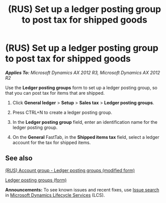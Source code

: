 ﻿---
title: (RUS) Set up a ledger posting group to post tax for shipped goods
TOCTitle: (RUS) Set up a ledger posting group to post tax for shipped goods
ms:assetid: 9d41ebfb-f50b-469a-a1b4-93bcda178402
ms:mtpsurl: https://technet.microsoft.com/en-us/library/JJ853210(v=AX.60)
ms:contentKeyID: 50396491
ms.date: 04/18/2014
mtps_version: v=AX.60
---

# (RUS) Set up a ledger posting group to post tax for shipped goods 


_**Applies To:** Microsoft Dynamics AX 2012 R3, Microsoft Dynamics AX 2012 R2_

Use the **Ledger posting groups** form to set up a ledger posting group, so that you can post tax for items that are shipped.

1.  Click **General ledger** \> **Setup** \> **Sales tax** \> **Ledger posting groups**.

2.  Press CTRL+N to create a ledger posting group.

3.  In the **Ledger posting group** field, enter an identification name for the ledger posting group.

4.  On the **General** FastTab, in the **Shipped items tax** field, select a ledger account for the tax for shipped items.

## See also

[(RUS) Account group - Ledger posting groups (modified form)](https://technet.microsoft.com/en-us/library/jj711501\(v=ax.60\))

[Ledger posting groups (form)](https://technet.microsoft.com/en-us/library/aa598801\(v=ax.60\))

  
**Announcements:** To see known issues and recent fixes, use [Issue search](http://go.microsoft.com/fwlink/?linkid=389258) in [Microsoft Dynamics Lifecycle Services](http://go.microsoft.com/fwlink/?linkid=306505) (LCS).

